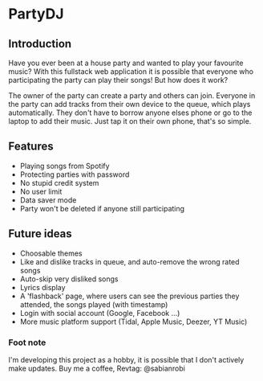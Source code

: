 # PartyDJ

## Introduction

Have you ever been at a house party and wanted to play your favourite music? With this fullstack web application it is possible that everyone who participating the party can play their songs! But how does it work? 

The owner of the party can create a party and others can join. Everyone in the party can add tracks from their own device to the queue, which plays automatically. They don't have to borrow anyone elses phone or go to the laptop to add their music. Just tap it on their own phone, that's so simple.

## Features
- Playing songs from Spotify
- Protecting parties with password
- No stupid credit system
- No user limit
- Data saver mode
- Party won't be deleted if anyone still participating

## Future ideas
- Choosable themes
- Like and dislike tracks in queue, and auto-remove the wrong rated songs
- Auto-skip very disliked songs
- Lyrics display
- A 'flashback' page, where users can see the previous parties they attended, the songs played (with timestamp)
- Login with social account (Google, Facebook ...)
- More music platform support (Tidal, Apple Music, Deezer, YT Music)

### Foot note
I'm developing this project as a hobby, it is possible that I don't actively make updates.
Buy me a coffee, Revtag: @sabianrobi
